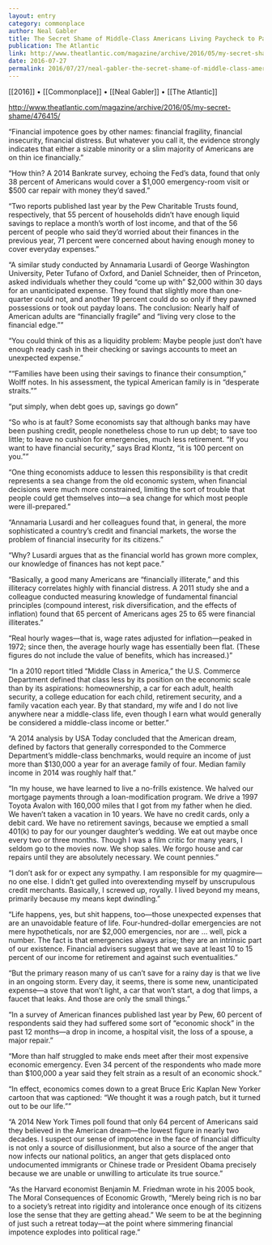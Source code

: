 ```yaml
---
layout: entry
category: commonplace
author: Neal Gabler
title: The Secret Shame of Middle-Class Americans Living Paycheck to Paycheck
publication: The Atlantic
link: http://www.theatlantic.com/magazine/archive/2016/05/my-secret-shame/476415/
date: 2016-07-27
permalink: 2016/07/27/neal-gabler-the-secret-shame-of-middle-class-americans-living-paycheck-to-paycheck
---
```


[[2016]] • [[Commonplace]] • [[Neal Gabler]] • [[The Atlantic]]

http://www.theatlantic.com/magazine/archive/2016/05/my-secret-shame/476415/

“Financial impotence goes by other names: financial fragility, financial insecurity, financial distress. But whatever you call it, the evidence strongly indicates that either a sizable minority or a slim majority of Americans are on thin ice financially.”

“How thin? A 2014 Bankrate survey, echoing the Fed’s data, found that only 38 percent of Americans would cover a $1,000 emergency-room visit or $500 car repair with money they’d saved.”

“Two reports published last year by the Pew Charitable Trusts found, respectively, that 55 percent of households didn’t have enough liquid savings to replace a month’s worth of lost income, and that of the 56 percent of people who said they’d worried about their finances in the previous year, 71 percent were concerned about having enough money to cover everyday expenses.”

“A similar study conducted by Annamaria Lusardi of George Washington University, Peter Tufano of Oxford, and Daniel Schneider, then of Princeton, asked individuals whether they could “come up with” $2,000 within 30 days for an unanticipated expense. They found that slightly more than one-quarter could not, and another 19 percent could do so only if they pawned possessions or took out payday loans. The conclusion: Nearly half of American adults are “financially fragile” and “living very close to the financial edge.””

“You could think of this as a liquidity problem: Maybe people just don’t have enough ready cash in their checking or savings accounts to meet an unexpected expense.”

““Families have been using their savings to finance their consumption,” Wolff notes. In his assessment, the typical American family is in “desperate straits.””

“put simply, when debt goes up, savings go down”

“So who is at fault? Some economists say that although banks may have been pushing credit, people nonetheless chose to run up debt; to save too little; to leave no cushion for emergencies, much less retirement. “If you want to have financial security,” says Brad Klontz, “it is 100 percent on you.””

“One thing economists adduce to lessen this responsibility is that credit represents a sea change from the old economic system, when financial decisions were much more constrained, limiting the sort of trouble that people could get themselves into—a sea change for which most people were ill-prepared.”

“Annamaria Lusardi and her colleagues found that, in general, the more sophisticated a country’s credit and financial markets, the worse the problem of financial insecurity for its citizens.”

“Why? Lusardi argues that as the financial world has grown more complex, our knowledge of finances has not kept pace.”

“Basically, a good many Americans are “financially illiterate,” and this illiteracy correlates highly with financial distress. A 2011 study she and a colleague conducted measuring knowledge of fundamental financial principles (compound interest, risk diversification, and the effects of inflation) found that 65 percent of Americans ages 25 to 65 were financial illiterates.”

“Real hourly wages—that is, wage rates adjusted for inflation—peaked in 1972; since then, the average hourly wage has essentially been flat. (These figures do not include the value of benefits, which has increased.)”

“In a 2010 report titled “Middle Class in America,” the U.S. Commerce Department defined that class less by its position on the economic scale than by its aspirations: homeownership, a car for each adult, health security, a college education for each child, retirement security, and a family vacation each year. By that standard, my wife and I do not live anywhere near a middle-class life, even though I earn what would generally be considered a middle-class income or better.”

“A 2014 analysis by USA Today concluded that the American dream, defined by factors that generally corresponded to the Commerce Department’s middle-class benchmarks, would require an income of just more than $130,000 a year for an average family of four. Median family income in 2014 was roughly half that.”

“In my house, we have learned to live a no-frills existence. We halved our mortgage payments through a loan-modification program. We drive a 1997 Toyota Avalon with 160,000 miles that I got from my father when he died. We haven’t taken a vacation in 10 years. We have no credit cards, only a debit card. We have no retirement savings, because we emptied a small 401(k) to pay for our younger daughter’s wedding. We eat out maybe once every two or three months. Though I was a film critic for many years, I seldom go to the movies now. We shop sales. We forgo house and car repairs until they are absolutely necessary. We count pennies.”

“I don’t ask for or expect any sympathy. I am responsible for my quagmire—no one else. I didn’t get gulled into overextending myself by unscrupulous credit merchants. Basically, I screwed up, royally. I lived beyond my means, primarily because my means kept dwindling.”

“Life happens, yes, but shit happens, too—those unexpected expenses that are an unavoidable feature of life. Four-hundred-dollar emergencies are not mere hypotheticals, nor are $2,000 emergencies, nor are … well, pick a number. The fact is that emergencies always arise; they are an intrinsic part of our existence. Financial advisers suggest that we save at least 10 to 15 percent of our income for retirement and against such eventualities.”

“But the primary reason many of us can’t save for a rainy day is that we live in an ongoing storm. Every day, it seems, there is some new, unanticipated expense—a stove that won’t light, a car that won’t start, a dog that limps, a faucet that leaks. And those are only the small things.”

“In a survey of American finances published last year by Pew, 60 percent of respondents said they had suffered some sort of “economic shock” in the past 12 months—a drop in income, a hospital visit, the loss of a spouse, a major repair.”

“More than half struggled to make ends meet after their most expensive economic emergency. Even 34 percent of the respondents who made more than $100,000 a year said they felt strain as a result of an economic shock.”

“In effect, economics comes down to a great Bruce Eric Kaplan New Yorker cartoon that was captioned: “We thought it was a rough patch, but it turned out to be our life.””

“A 2014 New York Times poll found that only 64 percent of Americans said they believed in the American dream—the lowest figure in nearly two decades. I suspect our sense of impotence in the face of financial difficulty is not only a source of disillusionment, but also a source of the anger that now infects our national politics, an anger that gets displaced onto undocumented immigrants or Chinese trade or President Obama precisely because we are unable or unwilling to articulate its true source.”

“As the Harvard economist Benjamin M. Friedman wrote in his 2005 book, The Moral Consequences of Economic Growth, “Merely being rich is no bar to a society’s retreat into rigidity and intolerance once enough of its citizens lose the sense that they are getting ahead.” We seem to be at the beginning of just such a retreat today—at the point where simmering financial impotence explodes into political rage.”
